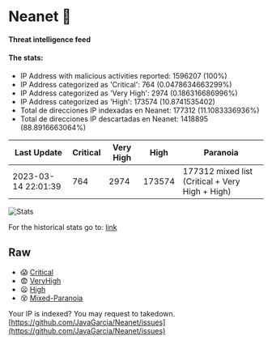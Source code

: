 # Neanet :hocho:
#### Threat intelligence feed
#### The stats:

- IP Address with malicious activities reported: 1596207 (100%)
- IP Address categorized as 'Critical':  764 (0.0478634663299%)
- IP Address categorized as 'Very High':  2974 (0.186316686996%)
- IP Address categorized as 'High':  173574 (10.8741535402)
- Total de direcciones IP indexadas en Neanet:  177312 (11.1083336936%)
- Total de direcciones IP descartadas en Neanet:  1418895 (88.8916663064%)

| Last Update | Critical | Very High | High | Paranoia |
| --- | --- | --- | --- | --- |
| 2023-03-14 22:01:39 | 764 | 2974 | 173574 | 177312 mixed list (Critical + Very High + High)|

![Stats](https://docs.google.com/spreadsheets/d/e/2PACX-1vSnaNMIXVabIpDJjufMlzH7poXnshF3mgd8Is1g9ytUEzVsP5my4Trn8f-xkoLLQ38xpL3HtmUexLo6/pubchart?oid=501124687&format=image)

For the historical stats go to: [link](/stats.csv)
## Raw
- :scream: [Critical](https://raw.githubusercontent.com/JavaGarcia/Neanet/master/blacklists/neanet_critical.txt)
- :fearful: [VeryHigh](https://raw.githubusercontent.com/JavaGarcia/Neanet/master/blacklists/neanet_veryHigh.txtt)
- :frowning: [High](https://raw.githubusercontent.com/JavaGarcia/Neanet/master/blacklists/neanet_high.txt)
- :dizzy_face: [Mixed-Paranoia](https://raw.githubusercontent.com/JavaGarcia/Neanet/master/blacklists/neanet_all.txt)


Your IP is indexed? You may request to takedown. [https://github.com/JavaGarcia/Neanet/issues](https://github.com/JavaGarcia/Neanet/issues)









































































































































































































































































































































































































































































































































































































































































































































































































































































































































































































































































































































































































































































































































































































































































































































































































































































































































































































































































































































































































































































































































































































































































































































































































































































































































































































































































































































































































































































































































































































































































































































































































































































































































































































































































































































































































































































































































































































































































































































































































































































































































































































































































































































































































































































































































































































































































































































































































































































































































































































































































































































































































































































































































































































































































































































































































































































































































































































































































































































































































































































































































































































































































































































































































































































































































































































































































































































































































































































































































































































































































































































































































































































































































































































































































































































































































































































































































































































































































































































































































































































































































































































































































































































































































































































































































































































































































































































































































































































































































































































































































































































































































































































































































































































































































































































































































































































































































































































































































































































































































































































